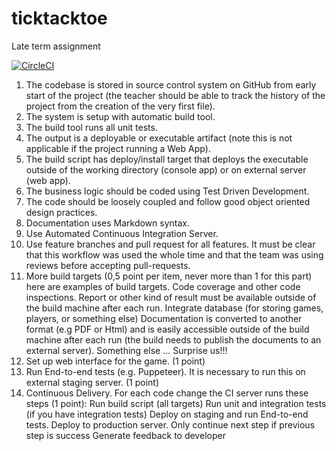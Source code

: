 # ticktacktoe
Late term assignment

[![CircleCI](https://circleci.com/gh/Club15/TicTacToe.svg?style=svg)](https://circleci.com/gh/Club15/TicTacToe)

1. The codebase is stored in source control system on GitHub from early start of the project (the
	teacher should be able to track the history of the project from the creation of the very first
	file).
2. The system is setup with automatic build tool.
3. The build tool runs all unit tests.
4. The output is a deployable or executable artifact (note this is not applicable if the project
	running a Web App).
5. The build script has deploy/install target that deploys the executable outside of the working
	directory (console app) or on external server (web app).
6. The business logic should be coded using Test Driven Development.
7. The code should be loosely coupled and follow good object oriented design practices.
8. Documentation uses Markdown syntax.
9. Use Automated Continuous Integration Server.
10. Use feature branches and pull request for all features. It must be clear that this workflow was
	used the whole time and that the team was using reviews before accepting pull-requests.
11. More build targets (0,5 point per item, never more than 1 for this part) here are examples of
	build targets.
	Code coverage and other code inspections. Report or other kind of result must be
	available outside of the build machine after each run.
	Integrate database (for storing games, players, or something else)
	Documentation is converted to another format (e.g PDF or Html) and is easily accessible
	outside of the build machine after each run (the build needs to publish the documents to
	an external server).
	Something else ... Surprise us!!!
12. Set up web interface for the game. (1 point)
13. Run End-to-end tests (e.g. Puppeteer). It is necessary to run this on external staging server. (1
	point)
14. Continuous Delivery. For each code change the CI server runs these steps (1 point):
	Run build script (all targets)
	Run unit and integration tests (if you have integration tests) Deploy on staging and run
	End-to-end tests.
	Deploy to production server.
	Only continue next step if previous step is success
	Generate feedback to developer